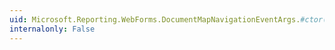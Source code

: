 ```yaml
---
uid: Microsoft.Reporting.WebForms.DocumentMapNavigationEventArgs.#ctor(System.String)
internalonly: False
---
```

